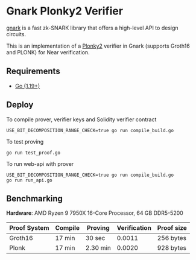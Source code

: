 # Gnark Plonky2 Verifier
[gnark](https://github.com/Consensys/gnark) is a fast zk-SNARK library that offers a high-level API to design circuits.

This is an implementation of a [Plonky2](https://github.com/mir-protocol/plonky2) verifier in Gnark (supports Groth16 and PLONK) for Near verification.

## Requirements

- [Go (1.19+)](https://go.dev/doc/install)

## Deploy

To compile prover, verifier keys and Solidity verifier contract
```
USE_BIT_DECOMPOSITION_RANGE_CHECK=true go run compile_build.go
```

To test proving 
```
go run test_proof.go
```

To run web-api with prover
```
USE_BIT_DECOMPOSITION_RANGE_CHECK=true go run compile_build.go
go run run_api.go
```


## Вenchmarking
**Hardware**: AMD Ryzen 9 7950X 16-Core Processor, 64 GB DDR5-5200

| Proof System | Compile | Proving  | Verification | Proof size |
|--------------|---------|----------|--------------|------------|
| Groth16      | 17 min  | 30 sec   | 0.0011       | 256 bytes  |
| Plonk        | 17 min  | 2.30 min | 0.0020       | 928 bytes  |
